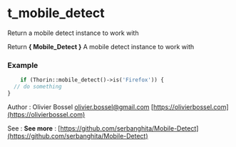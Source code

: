 # t_mobile_detect

Return a mobile detect instance to work with

Return **{ Mobile_Detect }** A mobile detect instance to work with

### Example
```php
	if (Thorin::mobile_detect()->is('Firefox')) {
  // do something
}
```
Author : Olivier Bossel [olivier.bossel@gmail.com](mailto:olivier.bossel@gmail.com) [https://olivierbossel.com](https://olivierbossel.com)

See : **See more** : [https://github.com/serbanghita/Mobile-Detect](https://github.com/serbanghita/Mobile-Detect)